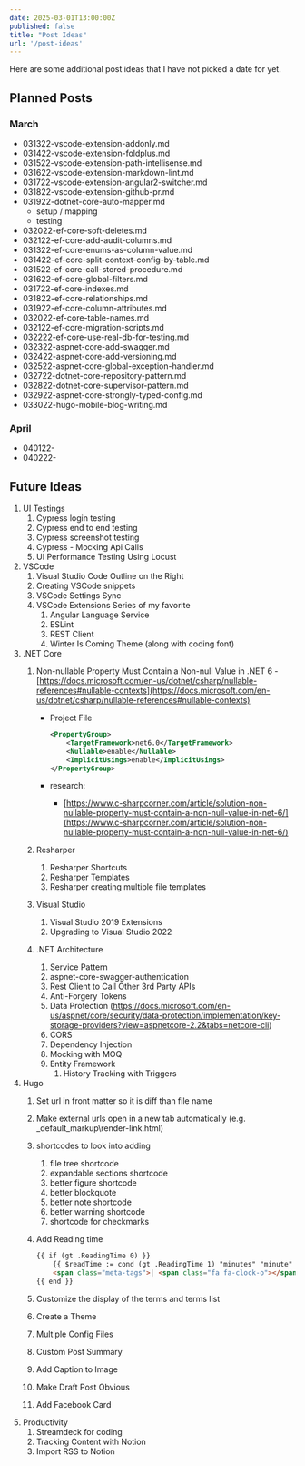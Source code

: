 ```yaml
---
date: 2025-03-01T13:00:00Z
published: false
title: "Post Ideas"
url: '/post-ideas'
---
```


Here are some additional post ideas that I have not picked a date for yet.

<!--more-->

## Planned Posts

### March

* 031322-vscode-extension-addonly.md
* 031422-vscode-extension-foldplus.md
* 031522-vscode-extension-path-intellisense.md
* 031622-vscode-extension-markdown-lint.md
* 031722-vscode-extension-angular2-switcher.md
* 031822-vscode-extension-github-pr.md
* 031922-dotnet-core-auto-mapper.md
  * setup / mapping
  * testing
* 032022-ef-core-soft-deletes.md
* 032122-ef-core-add-audit-columns.md
* 031322-ef-core-enums-as-column-value.md
* 031422-ef-core-split-context-config-by-table.md
* 031522-ef-core-call-stored-procedure.md
* 031622-ef-core-global-filters.md
* 031722-ef-core-indexes.md
* 031822-ef-core-relationships.md
* 031922-ef-core-column-attributes.md
* 032022-ef-core-table-names.md
* 032122-ef-core-migration-scripts.md
* 032222-ef-core-use-real-db-for-testing.md
* 032322-aspnet-core-add-swagger.md
* 032422-aspnet-core-add-versioning.md
* 032522-aspnet-core-global-exception-handler.md
* 032722-dotnet-core-repository-pattern.md
* 032822-dotnet-core-supervisor-pattern.md
* 032922-aspnet-core-strongly-typed-config.md
* 033022-hugo-mobile-blog-writing.md

### April

* 040122-
* 040222-

## Future Ideas

1. UI  Testings
    1. Cypress login testing
    1. Cypress end to end testing
    1. Cypress screenshot testing
    1. Cypress - Mocking Api Calls
    1. UI Performance Testing Using Locust
1. VSCode
    1. Visual Studio Code Outline on the Right
    1. Creating VSCode snippets
    1. VSCode Settings Sync
    1. VSCode Extensions Series of my favorite
        1. Angular Language Service
        1. ESLint
        1. REST Client
        1. Winter Is Coming Theme (along with coding font)
1. .NET Core
   1. Non-nullable Property Must Contain a Non-null Value in .NET 6 - [https://docs.microsoft.com/en-us/dotnet/csharp/nullable-references#nullable-contexts](https://docs.microsoft.com/en-us/dotnet/csharp/nullable-references#nullable-contexts)
      * Project File

        ```xml {linenos=true,hl_lines=[3]}
        <PropertyGroup>
            <TargetFramework>net6.0</TargetFramework>
            <Nullable>enable</Nullable>
            <ImplicitUsings>enable</ImplicitUsings>
        </PropertyGroup>
        ```

      * research:
           * [https://www.c-sharpcorner.com/article/solution-non-nullable-property-must-contain-a-non-null-value-in-net-6/](https://www.c-sharpcorner.com/article/solution-non-nullable-property-must-contain-a-non-null-value-in-net-6/)

   1. Resharper
       1. Resharper Shortcuts
       1. Resharper Templates
       1. Resharper creating multiple file templates
   1. Visual Studio
       1. Visual Studio 2019 Extensions
       1. Upgrading to Visual Studio 2022
   1. .NET Architecture
       1. Service Pattern
       1. aspnet-core-swagger-authentication
       1. Rest Client to Call Other 3rd Party APIs
       1. Anti-Forgery Tokens
       1. Data Protection (<https://docs.microsoft.com/en-us/aspnet/core/security/data-protection/implementation/key-storage-providers?view=aspnetcore-2.2&tabs=netcore-cli>)
       1. CORS
       1. Dependency Injection
       1. Mocking with MOQ
       1. Entity Framework
          1. History Tracking with Triggers
1. Hugo
    1. Set url in front matter so it is diff than file name
    1. Make external urls open in a new tab automatically (e.g. _default\_markup\render-link.html)
    1. shortcodes to look into adding
       1. file tree shortcode
       1. expandable sections shortcode
       1. better figure shortcode
       1. better blockquote
       1. better note shortcode
       1. better warning shortcode
       1. shortcode for checkmarks
    1. Add Reading time

        ```html
        {{ if (gt .ReadingTime 0) }}
            {{ $readTime := cond (gt .ReadingTime 1) "minutes" "minute" }}
            <span class="meta-tags">| <span class="fa fa-clock-o"></span>Reading Time: {{ .ReadingTime }} {{ $readTime }} |</span>
        {{ end }}
        ```

    1. Customize the display of the terms and terms list
    1. Create a Theme
    1. Multiple Config Files
    1. Custom Post Summary
    1. Add Caption to Image
    1. Make Draft Post Obvious
    1. Add Facebook Card
1. Productivity
   1. Streamdeck for coding
   1. Tracking Content with Notion
   1. Import RSS to Notion
